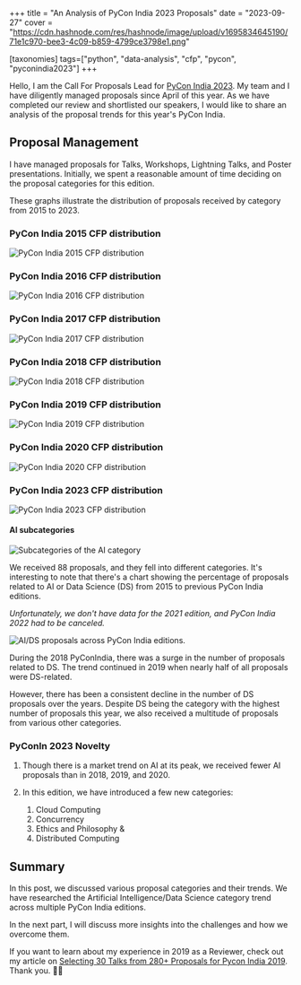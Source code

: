 +++
title = "An Analysis of PyCon India 2023 Proposals"
date = "2023-09-27"
cover = "https://cdn.hashnode.com/res/hashnode/image/upload/v1695834645190/71e1c970-bee3-4c09-b859-4799ce3798e1.png"

[taxonomies]
tags=["python", "data-analysis", "cfp", "pycon", "pyconindia2023"]
+++


Hello, I am the Call For Proposals Lead for [PyCon India 2023](https://in.pycon.org/2023/). My team and I have diligently managed proposals since April of this year. As we have completed our review and shortlisted our speakers, I would like to share an analysis of the proposal trends for this year's PyCon India.

## Proposal Management

I have managed proposals for Talks, Workshops, Lightning Talks, and Poster presentations. Initially, we spent a reasonable amount of time deciding on the proposal categories for this edition.

These graphs illustrate the distribution of proposals received by category from 2015 to 2023.

### PyCon India 2015 CFP distribution

![PyCon India 2015 CFP distribution](https://cdn.hashnode.com/res/hashnode/image/upload/v1694193489680/33e08503-26c7-40d8-b290-8c742b08175d.png)

### PyCon India 2016 CFP distribution

![PyCon India 2016 CFP distribution](https://cdn.hashnode.com/res/hashnode/image/upload/v1694193552416/64b5891d-343d-4e35-9287-4c9ca95b8dd9.png)

### PyCon India 2017 CFP distribution

![PyCon India 2017 CFP distribution](https://cdn.hashnode.com/res/hashnode/image/upload/v1694193577580/3ffce1a5-b6e9-4b50-9b9a-d743f1be613a.png)

### PyCon India 2018 CFP distribution

![PyCon India 2018 CFP distribution](https://cdn.hashnode.com/res/hashnode/image/upload/v1694193604041/570e6add-7338-4ddb-b48c-f7b7169745a2.png)

### PyCon India 2019 CFP distribution

![PyCon India 2019 CFP distribution](https://cdn.hashnode.com/res/hashnode/image/upload/v1694190634322/62c2b03e-9f1e-4552-8c36-6dad200250e4.png)

### PyCon India 2020 CFP distribution

![PyCon India 2020 CFP distribution](https://cdn.hashnode.com/res/hashnode/image/upload/v1694190744377/3483a14f-b58b-427b-bd26-b36b4ca13af2.png)

### PyCon India 2023 CFP distribution

![PyCon India 2023 CFP distribution](https://cdn.hashnode.com/res/hashnode/image/upload/v1694191212160/186a16cd-39ee-4ea6-a3c5-a45379cadda4.png)

#### AI subcategories

![Subcategories of the AI category](https://cdn.hashnode.com/res/hashnode/image/upload/v1694191269886/ff7e6a12-3958-4738-b936-474dcc67387f.png)

We received 88 proposals, and they fell into different categories. It's interesting to note that there's a chart showing the percentage of proposals related to AI or Data Science (DS) from 2015 to previous PyCon India editions.

_Unfortunately, we don't have data for the 2021 edition, and PyCon India 2022 had to be canceled._

![AI/DS proposals across PyCon India editions.](https://cdn.hashnode.com/res/hashnode/image/upload/v1694194376193/ba2af824-7113-4c72-96d9-c05ba290bfab.png)

During the 2018 PyConIndia, there was a surge in the number of proposals related to DS. The trend continued in 2019 when nearly half of all proposals were DS-related.

However, there has been a consistent decline in the number of DS proposals over the years. Despite DS being the category with the highest number of proposals this year, we also received a multitude of proposals from various other categories.

### PyConIn 2023 Novelty

1. Though there is a market trend on AI at its peak, we received fewer AI proposals than in 2018, 2019, and 2020.
2. In this edition, we have introduced a few new categories:

   1. Cloud Computing
   2. Concurrency
   3. Ethics and Philosophy &
   4. Distributed Computing

## Summary

In this post, we discussed various proposal categories and their trends. We have researched the Artificial Intelligence/Data Science category trend across multiple PyCon India editions.

In the next part, I will discuss more insights into the challenges and how we overcome them.

If you want to learn about my experience in 2019 as a Reviewer, check out my article on [Selecting 30 Talks from 280+ Proposals for Pycon India 2019](@/posts/pycon-india-cfp-review.md). Thank you. 🙏🏼
